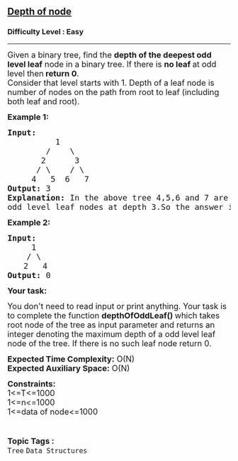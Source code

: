 <h2><a href="https://www.geeksforgeeks.org/problems/depth-of-node/1?page=3&category=Tree&difficulty=Easy&status=unsolved&sortBy=submissions">Depth of node</a></h2><h3>Difficulty Level : Easy</h3><hr><div class="problems_problem_content__Xm_eO"><p><span style="font-size:18px">Given a binary tree, find&nbsp;the <strong>depth of the deepest odd level leaf</strong> node in a binary tree. If there is <strong>no leaf </strong>at odd level then<strong> return 0</strong>.<br>
Consider that level starts with 1.&nbsp;Depth of a leaf node is number of nodes on the path from root to leaf (including both leaf and root).</span></p>

<p><strong><span style="font-size:18px">Example 1:</span></strong></p>

<pre><strong><span style="font-size:18px">Input: </span></strong><span style="font-size:18px">
&nbsp;         1
&nbsp;       /    \
&nbsp;      2      3
&nbsp;     / \    / \
&nbsp;    4   5  6   7</span>
<strong><span style="font-size:18px">Output: </span></strong><span style="font-size:18px">3</span>
<span style="font-size:18px"><strong>Explanation: </strong>In the above tree 4,5,6 and 7 are</span>
<span style="font-size:18px">odd level leaf nodes at depth 3.So the answer is 3.</span>
</pre>

<p><span style="font-size:18px"><strong>Example 2:</strong></span></p>

<pre><strong><span style="font-size:18px">Input: </span></strong><span style="font-size:18px">
     1
    / \</span>
   <span style="font-size:18px"> 2   4</span>
<span style="font-size:18px"><strong>Output:</strong> 0</span>
</pre>

<p><strong><span style="font-size:18px">Your task:</span></strong></p>

<p><span style="font-size:18px">You don't need to read input or print anything. Your task is to complete the function&nbsp;<strong>depthOfOddLeaf</strong></span><span style="font-size:18px"><strong>()&nbsp;</strong>which takes root node of the tree as input parameter and returns an integer denoting the maximum depth of a odd level&nbsp;leaf node of the tree. If there is no such leaf node return 0.</span></p>

<p><span style="font-size:18px"><strong>Expected Time Complexity:</strong>&nbsp;O(N)<br>
<strong>Expected Auxiliary Space:</strong>&nbsp;O(N)</span></p>

<p><span style="font-size:18px"><strong>Constraints:</strong><br>
1&lt;=T&lt;=1000<br>
1&lt;=n&lt;=1000<br>
1&lt;=data of node&lt;=1000</span></p>
</div><br><p><span style=font-size:18px><strong>Topic Tags : </strong><br><code>Tree</code>&nbsp;<code>Data Structures</code>&nbsp;
